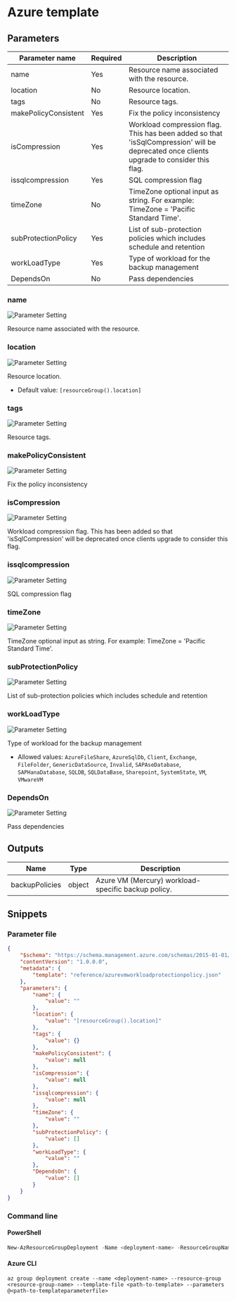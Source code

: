 # Azure template

## Parameters

Parameter name | Required | Description
-------------- | -------- | -----------
name           | Yes      | Resource name associated with the resource.
location       | No       | Resource location.
tags           | No       | Resource tags.
makePolicyConsistent | Yes      | Fix the policy inconsistency
isCompression  | Yes      | Workload compression flag. This has been added so that 'isSqlCompression' will be deprecated once clients upgrade to consider this flag.
issqlcompression | Yes      | SQL compression flag
timeZone       | No       | TimeZone optional input as string. For example: TimeZone = 'Pacific Standard Time'.
subProtectionPolicy | Yes      | List of sub-protection policies which includes schedule and retention
workLoadType   | Yes      | Type of workload for the backup management
DependsOn      | No       | Pass dependencies

### name

![Parameter Setting](https://img.shields.io/badge/parameter-required-orange?style=flat-square)

Resource name associated with the resource.

### location

![Parameter Setting](https://img.shields.io/badge/parameter-optional-green?style=flat-square)

Resource location.

- Default value: `[resourceGroup().location]`

### tags

![Parameter Setting](https://img.shields.io/badge/parameter-optional-green?style=flat-square)

Resource tags.

### makePolicyConsistent

![Parameter Setting](https://img.shields.io/badge/parameter-required-orange?style=flat-square)

Fix the policy inconsistency

### isCompression

![Parameter Setting](https://img.shields.io/badge/parameter-required-orange?style=flat-square)

Workload compression flag. This has been added so that 'isSqlCompression' will be deprecated once clients upgrade to consider this flag.

### issqlcompression

![Parameter Setting](https://img.shields.io/badge/parameter-required-orange?style=flat-square)

SQL compression flag

### timeZone

![Parameter Setting](https://img.shields.io/badge/parameter-optional-green?style=flat-square)

TimeZone optional input as string. For example: TimeZone = 'Pacific Standard Time'.

### subProtectionPolicy

![Parameter Setting](https://img.shields.io/badge/parameter-required-orange?style=flat-square)

List of sub-protection policies which includes schedule and retention

### workLoadType

![Parameter Setting](https://img.shields.io/badge/parameter-required-orange?style=flat-square)

Type of workload for the backup management

- Allowed values: `AzureFileShare`, `AzureSqlDb`, `Client`, `Exchange`, `FileFolder`, `GenericDataSource`, `Invalid`, `SAPAseDatabase`, `SAPHanaDatabase`, `SQLDB`, `SQLDataBase`, `Sharepoint`, `SystemState`, `VM`, `VMwareVM`

### DependsOn

![Parameter Setting](https://img.shields.io/badge/parameter-optional-green?style=flat-square)

Pass dependencies

## Outputs

Name | Type | Description
---- | ---- | -----------
backupPolicies | object | Azure VM (Mercury) workload-specific backup policy.

## Snippets

### Parameter file

```json
{
    "$schema": "https://schema.management.azure.com/schemas/2015-01-01/deploymentParameters.json#",
    "contentVersion": "1.0.0.0",
    "metadata": {
        "template": "reference/azurevmworkloadprotectionpolicy.json"
    },
    "parameters": {
        "name": {
            "value": ""
        },
        "location": {
            "value": "[resourceGroup().location]"
        },
        "tags": {
            "value": {}
        },
        "makePolicyConsistent": {
            "value": null
        },
        "isCompression": {
            "value": null
        },
        "issqlcompression": {
            "value": null
        },
        "timeZone": {
            "value": ""
        },
        "subProtectionPolicy": {
            "value": []
        },
        "workLoadType": {
            "value": ""
        },
        "DependsOn": {
            "value": []
        }
    }
}
```

### Command line

#### PowerShell

```powershell
New-AzResourceGroupDeployment -Name <deployment-name> -ResourceGroupName <resource-group-name> -TemplateFile <path-to-template> -TemplateParameterFile <path-to-templateparameter>
```

#### Azure CLI

```text
az group deployment create --name <deployment-name> --resource-group <resource-group-name> --template-file <path-to-template> --parameters @<path-to-templateparameterfile>
```
